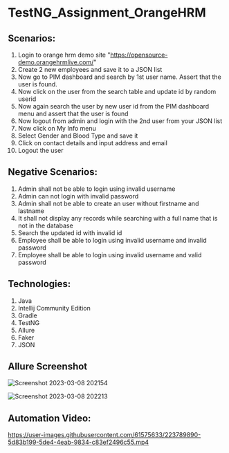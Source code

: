 # TestNG_Assignment_OrangeHRM

## Scenarios:
  1. Login to orange hrm demo site "https://opensource-demo.orangehrmlive.com/"
  2. Create 2 new employees and save it to a JSON list
  3. Now go to PIM dashboard and search by 1st user name. Assert that the user is found.
  4. Now click on the user from the search table and update id by random userid
  5. Now again search the user by new user id from the PIM dashboard menu and assert that the user is found
  6. Now logout from admin and login with the 2nd user from your JSON list
  7. Now click on My Info menu
  8. Select Gender and Blood Type and save it
  9. Click on contact details and input address and email
  10. Logout the user

## Negative Scenarios:
  1. Admin shall not be able to login using invalid username
  2. Admin can not login with invalid password
  3. Admin shall not be able to create an user without firstname and lastname
  4. It shall not display any records while searching with a full name that is not in the database
  5. Search the updated id with invalid id
  6. Employee shall be able to login using invalid username and invalid password
  7. Employee shall be able to login using invalid username and valid password

## Technologies:
  1. Java
  2. Intellij Community Edition
  3. Gradle
  4. TestNG
  5. Allure
  6. Faker
  7. JSON

## Allure Screenshot
![Screenshot 2023-03-08 202154](https://user-images.githubusercontent.com/61575633/223789987-b89abb73-0a08-4686-bd20-0fa2a2185e9b.png)

![Screenshot 2023-03-08 202213](https://user-images.githubusercontent.com/61575633/223790000-17a1003e-1c11-4b44-a1d9-fbf0b543dc68.png)

## Automation Video:

https://user-images.githubusercontent.com/61575633/223789890-5d83b199-5de4-4eab-9834-c83ef2496c55.mp4







